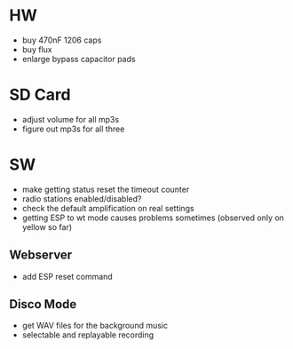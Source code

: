 # HW

- buy 470nF 1206 caps
- buy flux
- enlarge bypass capacitor pads

# SD Card 

- adjust volume for all mp3s
- figure out mp3s for all three

# SW

- make getting status reset the timeout counter
- radio stations enabled/disabled?
- check the default amplification on real settings
- getting ESP to wt mode causes problems sometimes (observed only on yellow so far)

## Webserver

- add ESP reset command

## Disco Mode

- get WAV files for the background music
- selectable and replayable recording